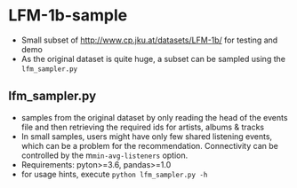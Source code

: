 # LFM-1b-sample

* Small subset of http://www.cp.jku.at/datasets/LFM-1b/ for testing and demo
* As the original dataset is quite huge, a subset can be sampled using the `lfm_sampler.py`

## lfm_sampler.py

* samples from the original dataset by only reading the head of the events file and then retrieving the required ids for artists, albums & tracks
* In small samples, users might have only few shared listening events, which can be a problem for the recommendation.
 Connectivity can be controlled by the m`min-avg-listeners` option.
* Requirements: pyton>=3.6, pandas>=1.0
* for usage hints, execute `python lfm_sampler.py -h`
